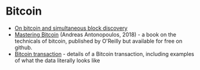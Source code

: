 Bitcoin
========

* [On bitcoin and simultaneous block discovery](https://insights.deribit.com/market-research/was-there-a-bitcoin-double-spend-on-jan-20-2021/)
* [Mastering Bitcoin](https://github.com/bitcoinbook/bitcoinbook) (Andreas Antonopoulos, 2018) -
  a book on the technicals of bitcoin, published by O'Reilly but available for free on github.
* [Bitcoin transaction](https://en.bitcoin.it/wiki/Transaction) -
  details of a Bitcoin transaction, including examples of what the data literally looks like

